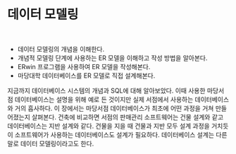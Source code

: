 # 데이터 모델링
<br/>

- 데이터 모델링의 개념을 이해한다.
- 개념적 모델링 단계에 사용하는 ER 모델을 이해하고 작성 방법을 알아본다.
- ERwin 프로그램을 사용하여 ER 모델을 작성해본다.
- 마당대학 데이터베이스를 ER 모델로 직접 설계해본다.

지금까지 데이터베이스 시스템의 개념과 SQL에 대해 알아보았다.
이때 사용한 마당서점 데이터베이스는 설명을 위해 예로 든 것이지만 실제 서점에서 사용하는 데이터베이스와 거의 흡사하다.
이 장에서는 마당서점 데이터베이스가 최초에 어떤 과정을 거쳐 만들어졌는지 살펴본다.
건축에 비교하면 서점의 판매관리 소프트웨어는 건물 설계와 같고 데이터베이스는 지반 설계와 같다.
건물을 지을 때 건물과 지반 모두 설계 과정을 거치듯이 소프트웨어가 사용하는 데이터베이스도 설계가 필요하다. 데이터베이스 설계는 다른 말로 데이터 모델링이라고도 한다.